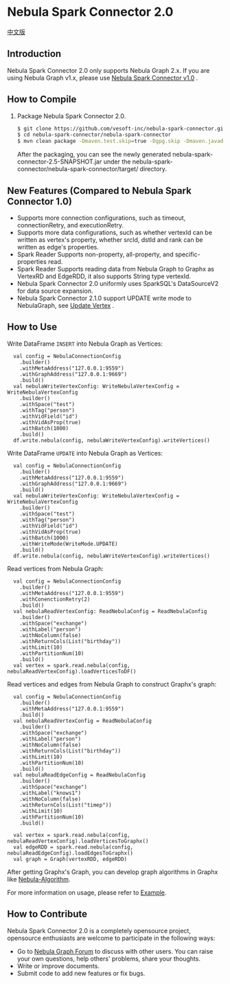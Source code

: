 # Nebula Spark Connector 2.0
[中文版](https://github.com/vesoft-inc/nebula-spark-connector/blob/master/README_CN.md)

## Introduction

Nebula Spark Connector 2.0 only supports Nebula Graph 2.x. If you are using Nebula Graph v1.x, please use [Nebula Spark Connector v1.0](https://github.com/vesoft-inc/nebula-java/tree/v1.0/tools/nebula-spark) .

## How to Compile

1. Package Nebula Spark Connector 2.0.

    ```bash
    $ git clone https://github.com/vesoft-inc/nebula-spark-connector.git
    $ cd nebula-spark-connector/nebula-spark-connector
    $ mvn clean package -Dmaven.test.skip=true -Dgpg.skip -Dmaven.javadoc.skip=true
    ```

    After the packaging, you can see the newly generated nebula-spark-connector-2.5-SNAPSHOT.jar under the nebula-spark-connector/nebula-spark-connector/target/ directory.

## New Features (Compared to Nebula Spark Connector 1.0)
* Supports more connection configurations, such as timeout, connectionRetry, and executionRetry.
* Supports more data configurations, such as whether vertexId can be written as vertex's property, whether srcId, dstId and rank can be written as edge's properties.
* Spark Reader Supports non-property, all-property, and specific-properties read.
* Spark Reader Supports reading data from Nebula Graph to Graphx as VertexRD and EdgeRDD, it also supports String type vertexId.
* Nebula Spark Connector 2.0 uniformly uses SparkSQL's DataSourceV2 for data source expansion.
* Nebula Spark Connector 2.1.0 support UPDATE write mode to NebulaGraph, see [Update Vertex](https://docs.nebula-graph.io/2.0.1/3.ngql-guide/12.vertex-statements/2.update-vertex/) .

## How to Use

  Write DataFrame `INSERT` into Nebula Graph as Vertices:
  ```
    val config = NebulaConnectionConfig
      .builder()
      .withMetaAddress("127.0.0.1:9559")
      .withGraphAddress("127.0.0.1:9669")
      .build()
    val nebulaWriteVertexConfig: WriteNebulaVertexConfig = WriteNebulaVertexConfig
      .builder()
      .withSpace("test")
      .withTag("person")
      .withVidField("id")
      .withVidAsProp(true)
      .withBatch(1000)
      .build()
    df.write.nebula(config, nebulaWriteVertexConfig).writeVertices()
  ```
  Write DataFrame `UPDATE` into Nebula Graph as Vertices:
  ```
    val config = NebulaConnectionConfig
      .builder()
      .withMetaAddress("127.0.0.1:9559")
      .withGraphAddress("127.0.0.1:9669")
      .build()
    val nebulaWriteVertexConfig: WriteNebulaVertexConfig = WriteNebulaVertexConfig
      .builder()
      .withSpace("test")
      .withTag("person")
      .withVidField("id")
      .withVidAsProp(true)
      .withBatch(1000)
      .withWriteMode(WriteMode.UPDATE)
      .build()
    df.write.nebula(config, nebulaWriteVertexConfig).writeVertices()
  ```
  Read vertices from Nebula Graph: 
  ```
    val config = NebulaConnectionConfig
      .builder()
      .withMetaAddress("127.0.0.1:9559")
      .withConenctionRetry(2)
      .build()
    val nebulaReadVertexConfig: ReadNebulaConfig = ReadNebulaConfig
      .builder()
      .withSpace("exchange")
      .withLabel("person")
      .withNoColumn(false)
      .withReturnCols(List("birthday"))
      .withLimit(10)
      .withPartitionNum(10)
      .build()
    val vertex = spark.read.nebula(config, nebulaReadVertexConfig).loadVerticesToDF()
  ```

  Read vertices and edges from Nebula Graph to construct Graphx's graph:
  ```
    val config = NebulaConnectionConfig
      .builder()
      .withMetaAddress("127.0.0.1:9559")
      .build()
    val nebulaReadVertexConfig = ReadNebulaConfig
      .builder()
      .withSpace("exchange")
      .withLabel("person")
      .withNoColumn(false)
      .withReturnCols(List("birthday"))
      .withLimit(10)
      .withPartitionNum(10)
      .build()
    val nebulaReadEdgeConfig = ReadNebulaConfig
      .builder()
      .withSpace("exchange")
      .withLabel("knows1")
      .withNoColumn(false)
      .withReturnCols(List("timep"))
      .withLimit(10)
      .withPartitionNum(10)
      .build()

    val vertex = spark.read.nebula(config, nebulaReadVertexConfig).loadVerticesToGraphx()
    val edgeRDD = spark.read.nebula(config, nebulaReadEdgeConfig).loadEdgesToGraphx()
    val graph = Graph(vertexRDD, edgeRDD)
  ```
  After getting Graphx's Graph, you can develop graph algorithms in Graphx like [Nebula-Algorithm](https://github.com/vesoft-inc/nebula-algorithm/tree/master/nebula-algorithm).

For more information on usage, please refer to [Example](https://github.com/vesoft-inc/nebula-spark-connector/tree/master/example/src/main/scala/com/vesoft/nebula/examples/connector).

## How to Contribute

Nebula Spark Connector 2.0 is a completely opensource project, opensource enthusiasts are welcome to participate in the following ways:

- Go to [Nebula Graph Forum](https://discuss.nebula-graph.com.cn/ "go to“Nebula Graph Forum") to discuss with other users. You can raise your own questions, help others' problems, share your thoughts.
- Write or improve documents.
- Submit code to add new features or fix bugs.

